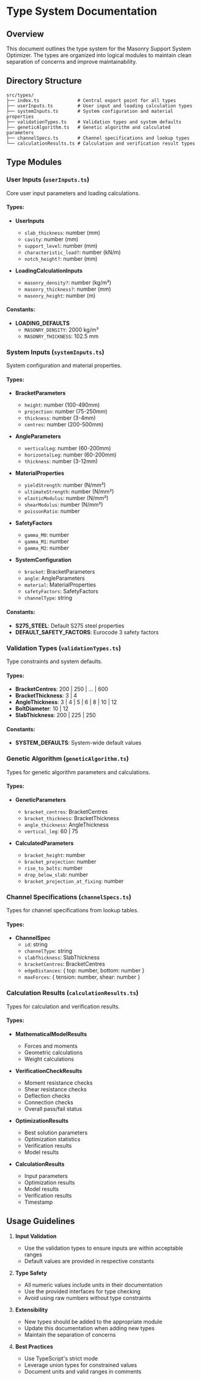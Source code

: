 # Type System Documentation

## Overview
This document outlines the type system for the Masonry Support System Optimizer. The types are organized into logical modules to maintain clean separation of concerns and improve maintainability.

## Directory Structure
```
src/types/
├── index.ts              # Central export point for all types
├── userInputs.ts         # User input and loading calculation types
├── systemInputs.ts       # System configuration and material properties
├── validationTypes.ts    # Validation types and system defaults
├── geneticAlgorithm.ts   # Genetic algorithm and calculated parameters
├── channelSpecs.ts       # Channel specifications and lookup types
└── calculationResults.ts # Calculation and verification result types
```

## Type Modules

### User Inputs (`userInputs.ts`)
Core user input parameters and loading calculations.

#### Types:
- **UserInputs**
  - `slab_thickness`: number (mm)
  - `cavity`: number (mm)
  - `support_level`: number (mm)
  - `characteristic_load?`: number (kN/m)
  - `notch_height?`: number (mm)

- **LoadingCalculationInputs**
  - `masonry_density?`: number (kg/m³)
  - `masonry_thickness?`: number (mm)
  - `masonry_height`: number (m)

#### Constants:
- **LOADING_DEFAULTS**
  - `MASONRY_DENSITY`: 2000 kg/m³
  - `MASONRY_THICKNESS`: 102.5 mm

### System Inputs (`systemInputs.ts`)
System configuration and material properties.

#### Types:
- **BracketParameters**
  - `height`: number (100-490mm)
  - `projection`: number (75-250mm)
  - `thickness`: number (3-4mm)
  - `centres`: number (200-500mm)

- **AngleParameters**
  - `verticalLeg`: number (60-200mm)
  - `horizontalLeg`: number (60-200mm)
  - `thickness`: number (3-12mm)

- **MaterialProperties**
  - `yieldStrength`: number (N/mm²)
  - `ultimateStrength`: number (N/mm²)
  - `elasticModulus`: number (N/mm²)
  - `shearModulus`: number (N/mm²)
  - `poissonRatio`: number

- **SafetyFactors**
  - `gamma_M0`: number
  - `gamma_M1`: number
  - `gamma_M2`: number

- **SystemConfiguration**
  - `bracket`: BracketParameters
  - `angle`: AngleParameters
  - `material`: MaterialProperties
  - `safetyFactors`: SafetyFactors
  - `channelType`: string

#### Constants:
- **S275_STEEL**: Default S275 steel properties
- **DEFAULT_SAFETY_FACTORS**: Eurocode 3 safety factors

### Validation Types (`validationTypes.ts`)
Type constraints and system defaults.

#### Types:
- **BracketCentres**: 200 | 250 | ... | 600
- **BracketThickness**: 3 | 4
- **AngleThickness**: 3 | 4 | 5 | 6 | 8 | 10 | 12
- **BoltDiameter**: 10 | 12
- **SlabThickness**: 200 | 225 | 250

#### Constants:
- **SYSTEM_DEFAULTS**: System-wide default values

### Genetic Algorithm (`geneticAlgorithm.ts`)
Types for genetic algorithm parameters and calculations.

#### Types:
- **GeneticParameters**
  - `bracket_centres`: BracketCentres
  - `bracket_thickness`: BracketThickness
  - `angle_thickness`: AngleThickness
  - `vertical_leg`: 60 | 75

- **CalculatedParameters**
  - `bracket_height`: number
  - `bracket_projection`: number
  - `rise_to_bolts`: number
  - `drop_below_slab`: number
  - `bracket_projection_at_fixing`: number

### Channel Specifications (`channelSpecs.ts`)
Types for channel specifications from lookup tables.

#### Types:
- **ChannelSpec**
  - `id`: string
  - `channelType`: string
  - `slabThickness`: SlabThickness
  - `bracketCentres`: BracketCentres
  - `edgeDistances`: { top: number, bottom: number }
  - `maxForces`: { tension: number, shear: number }

### Calculation Results (`calculationResults.ts`)
Types for calculation and verification results.

#### Types:
- **MathematicalModelResults**
  - Forces and moments
  - Geometric calculations
  - Weight calculations

- **VerificationCheckResults**
  - Moment resistance checks
  - Shear resistance checks
  - Deflection checks
  - Connection checks
  - Overall pass/fail status

- **OptimizationResults**
  - Best solution parameters
  - Optimization statistics
  - Verification results
  - Model results

- **CalculationResults**
  - Input parameters
  - Optimization results
  - Model results
  - Verification results
  - Timestamp

## Usage Guidelines

1. **Input Validation**
   - Use the validation types to ensure inputs are within acceptable ranges
   - Default values are provided in respective constants

2. **Type Safety**
   - All numeric values include units in their documentation
   - Use the provided interfaces for type checking
   - Avoid using raw numbers without type constraints

3. **Extensibility**
   - New types should be added to the appropriate module
   - Update this documentation when adding new types
   - Maintain the separation of concerns

4. **Best Practices**
   - Use TypeScript's strict mode
   - Leverage union types for constrained values
   - Document units and valid ranges in comments 